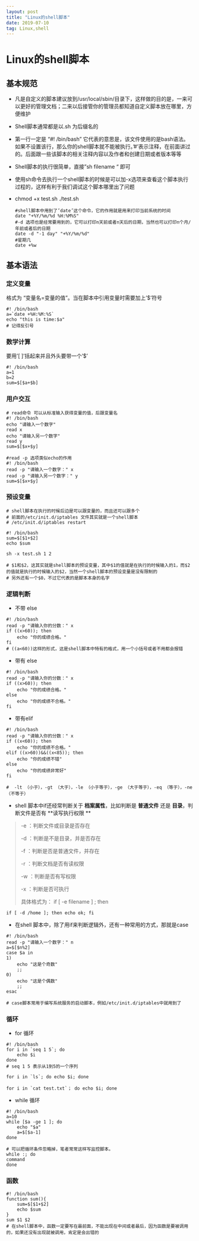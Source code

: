 ```yaml
---
layout: post
title: "Linux的shell脚本"
date: 2019-07-10
tag: Linux,shell
---
```




# Linux的shell脚本

## 基本规范

+ 凡是自定义的脚本建议放到/usr/local/sbin/目录下，这样做的目的是，一来可以更好的管理文档；二来以后接管你的管理员都知道自定义脚本放在哪里，方便维护

+ Shell脚本通常都是以.sh 为后缀名的

+ 第一行一定是 “#! /bin/bash” 它代表的意思是，该文件使用的是bash语法。如果不设置该行，那么你的shell脚本就不能被执行。’#’表示注释，在前面讲过的。后面跟一些该脚本的相关注释内容以及作者和创建日期或者版本等等

+ Shell脚本的执行很简单，直接”sh filename “ 即可

+ 使用sh命令去执行一个shell脚本的时候是可以加-x选项来查看这个脚本执行过程的，这样有利于我们调试这个脚本哪里出了问题

+ chmod +x test.sh  ./test.sh

  ```shell
  #shell脚本中用到了’date’这个命令，它的作用就是用来打印当前系统的时间
  date "+%Y/%m/%d %H:%M%S"
  #-d 选项也是经常要用到的，它可以打印n天前或者n天后的日期，当然也可以打印n个月/年前或者后的日期
  date -d "-1 day" "+%Y/%m/%d"
  #星期几
  date +%w
  ```

  

## 基本语法

### 定义变量

格式为 “变量名=变量的值”。当在脚本中引用变量时需要加上’$’符号

```shell
#! /bin/bash
a=`date +%H:%M:%S`
echo "this is time:$a"
# 记得反引号
```



### 数学计算

要用’[ ]’括起来并且外头要带一个’$’

```shell
#! /bin/bash
a=1
b=2
sum=$[$a+$b]
```

### 用户交互

```shell
# read命令 可以从标准输入获得变量的值，后跟变量名
#! /bin/bash
echo "请输入一个数字"
read x
echo "请输入另一个数字"
read y
sum=$[$x+$y]
```

```shell
#read -p 选项类似echo的作用
#! /bin/bash
read -p "请输入一个数字：" x
read -p "请输入另一个数字：" y
sum=$[$x+$y]
```

### 预设变量

```shell
# shell脚本在执行的时候后边是可以跟变量的，而且还可以跟多个
# 前面的/etc/init.d/iptables 文件其实就是一个shell脚本 
# /etc/init.d/iptables restart

#! /bin/bash
sum=$[$1+$2]
echo $sum

sh -x test.sh 1 2

# $1和$2，这其实就是shell脚本的预设变量，其中$1的值就是在执行的时候输入的1，而$2的值就是执行的时候输入的$2，当然一个shell脚本的预设变量是没有限制的
# 另外还有一个$0，不过它代表的是脚本本身的名字
```

### 逻辑判断

+ 不带 else

```shell
#! /bin/bash
read -p "请输入你的分数：" x
if ((x>60)); then
	echo "你的成绩合格。"
fi
# ((a<60))这样的形式，这是shell脚本中特有的格式，用一个小括号或者不用都会报错
```

+ 带有 else

```shell
#! /bin/bash
read -p "请输入你的分数：" x
if ((x>60)); then
	echo "你的成绩合格。"
else
	echo "你的成绩不合格。"
fi
```

+ 带有elif

```shell
#! /bin/bash
read -p "请输入你的分数：" x
if ((x<60)); then
	echo "你的成绩不合格。"
elif ((x>60))&&((x<85)); then
	echo "你的成绩不错"
else
	echo "你的成绩非常好"
fi

#  -lt （小于），-gt （大于），-le （小于等于），-ge （大于等于），-eq （等于），-ne （不等于）
```

+ shell 脚本中if还经常判断关于 **档案属性**，比如判断是 **普通文件** 还是 **目录**，判断文件是否有 **读写执行权限 **

> -e ：判断文件或目录是否存在
>
> -d ：判断是不是目录，并是否存在
>
> -f ：判断是否是普通文件，并存在
>
> -r ：判断文档是否有读权限
>
> -w ：判断是否有写权限
>
> -x ：判断是否可执行
>
> 具体格式为： if [ -e filename ] ; then

```shell
if [ -d /home ]; then echo ok; fi
```

+ 在shell 脚本中，除了用if来判断逻辑外，还有一种常用的方式，那就是case

```shell
#! /bin/bash
read -p "请输入一个数字：" n
a=$[$n%2]
case $a in
1)
	echo "这是个奇数"
	;;
0)
	echo "这是个偶数"
	;;
esac

# case脚本常用于编写系统服务的启动脚本，例如/etc/init.d/iptables中就用到了
```

### 循环

+ for 循环

```shell
#! /bin/bash
for i in `seq 1 5`; do
	echo $i
done
# seq 1 5 表示从1到5的一个序列

for i in `ls`; do echo $i; done 

for i in `cat test.txt`； do echo $i; done
```

+ while 循环

```shell
#! /bin/bash
a=10
while [$a -ge 1 ]; do
	echo "$a"
	a=$[$a-1]
done

# 可以把循环条件忽略掉，笔者常常这样写监控脚本。
while :; do
command
done
```

### 函数

```shell
#! /bin/bash
function sum(){
	sum=$[$1+$2]
	echo $sum
}
sum $1 $2
# 在shell脚本中，函数一定要写在最前面，不能出现在中间或者最后，因为函数是要被调用的，如果还没有出现就被调用，肯定是会出错的
```

